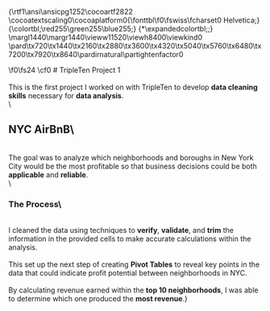 {\rtf1\ansi\ansicpg1252\cocoartf2822
\cocoatextscaling0\cocoaplatform0{\fonttbl\f0\fswiss\fcharset0 Helvetica;}
{\colortbl;\red255\green255\blue255;}
{\*\expandedcolortbl;;}
\margl1440\margr1440\vieww11520\viewh8400\viewkind0
\pard\tx720\tx1440\tx2160\tx2880\tx3600\tx4320\tx5040\tx5760\tx6480\tx7200\tx7920\tx8640\pardirnatural\partightenfactor0

\f0\fs24 \cf0 # TripleTen Project 1\
\
This is the first project I worked on with TripleTen to develop **data cleaning skills** necessary for **data analysis**.\
\
## NYC AirBnB\
\
The goal was to analyze which neighborhoods and boroughs in New York City would be the most profitable so that business decisions could be both **applicable** and **reliable**.\
\
### The Process\
\
I cleaned the data using techniques to **verify**, **validate**, and **trim** the information in the provided cells to make accurate calculations within the analysis.  \
\
This set up the next step of creating **Pivot Tables** to reveal key points in the data that could indicate profit potential between neighborhoods in NYC.  \
\
By calculating revenue earned within the **top 10 neighborhoods**, I was able to determine which one produced the **most revenue**.}